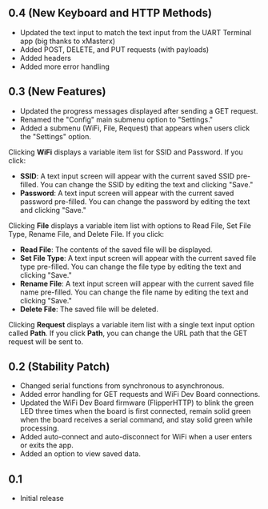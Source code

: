 ## 0.4 (New Keyboard and HTTP Methods)
- Updated the text input to match the text input from the UART Terminal app (big thanks to xMasterx)
- Added POST, DELETE, and PUT requests (with payloads)
- Added headers
- Added more error handling

## 0.3 (New Features)
- Updated the progress messages displayed after sending a GET request.
- Renamed the "Config" main submenu option to "Settings."
- Added a submenu (WiFi, File, Request) that appears when users click the "Settings" option.

Clicking **WiFi** displays a variable item list for SSID and Password. If you click:
- **SSID**: A text input screen will appear with the current saved SSID pre-filled. You can change the SSID by editing the text and clicking "Save."
- **Password**: A text input screen will appear with the current saved password pre-filled. You can change the password by editing the text and clicking "Save."

Clicking **File** displays a variable item list with options to Read File, Set File Type, Rename File, and Delete File. If you click:
- **Read File**: The contents of the saved file will be displayed.
- **Set File Type**: A text input screen will appear with the current saved file type pre-filled. You can change the file type by editing the text and clicking "Save."
- **Rename File**: A text input screen will appear with the current saved file name pre-filled. You can change the file name by editing the text and clicking "Save."
- **Delete File**: The saved file will be deleted.

Clicking **Request** displays a variable item list with a single text input option called **Path**. If you click **Path**, you can change the URL path that the GET request will be sent to.

## 0.2 (Stability Patch)
- Changed serial functions from synchronous to asynchronous.
- Added error handling for GET requests and WiFi Dev Board connections.
- Updated the WiFi Dev Board firmware (FlipperHTTP) to blink the green LED three times when the board is first connected, remain solid green when the board receives a serial command, and stay solid green while processing.
- Added auto-connect and auto-disconnect for WiFi when a user enters or exits the app.
- Added an option to view saved data.

## 0.1
- Initial release